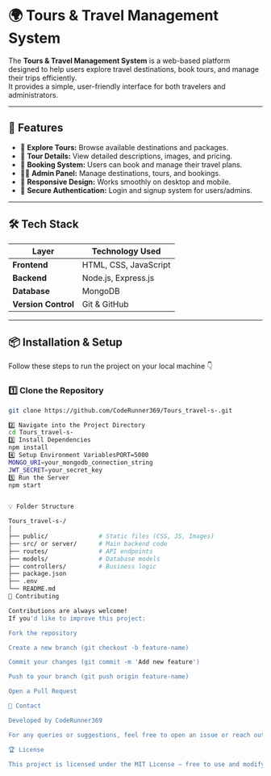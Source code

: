 # 🌍 Tours & Travel Management System

The **Tours & Travel Management System** is a web-based platform designed to help users explore travel destinations, book tours, and manage their trips efficiently.  
It provides a simple, user-friendly interface for both travelers and administrators.

---

## 🚀 Features

- 🧭 **Explore Tours:** Browse available destinations and packages.
- 💬 **Tour Details:** View detailed descriptions, images, and pricing.
- 🧳 **Booking System:** Users can book and manage their travel plans.
- 👨‍💼 **Admin Panel:** Manage destinations, tours, and bookings.
- 📱 **Responsive Design:** Works smoothly on desktop and mobile.
- 🔐 **Secure Authentication:** Login and signup system for users/admins.

---

## 🛠️ Tech Stack

| Layer | Technology Used |
|-------|------------------|
| **Frontend** | HTML, CSS, JavaScript |
| **Backend** | Node.js, Express.js |
| **Database** | MongoDB |
| **Version Control** | Git & GitHub |

---

## 📦 Installation & Setup

Follow these steps to run the project on your local machine 👇

### 1️⃣ Clone the Repository

```bash
git clone https://github.com/CodeRunner369/Tours_travel-s-.git

2️⃣ Navigate into the Project Directory
cd Tours_travel-s-
3️⃣ Install Dependencies
npm install
4️⃣ Setup Environment VariablesPORT=5000
MONGO_URI=your_mongodb_connection_string
JWT_SECRET=your_secret_key
5️⃣ Run the Server
npm start


💡 Folder Structure

Tours_travel-s-/
│
├── public/              # Static files (CSS, JS, Images)
├── src/ or server/      # Main backend code
├── routes/              # API endpoints
├── models/              # Database models
├── controllers/         # Business logic
├── package.json
├── .env
└── README.md
🤝 Contributing

Contributions are always welcome!
If you'd like to improve this project:

Fork the repository

Create a new branch (git checkout -b feature-name)

Commit your changes (git commit -m 'Add new feature')

Push to your branch (git push origin feature-name)

Open a Pull Request

📧 Contact

Developed by CodeRunner369

For any queries or suggestions, feel free to open an issue or reach out via GitHub.

🏆 License

This project is licensed under the MIT License – free to use and modify.





